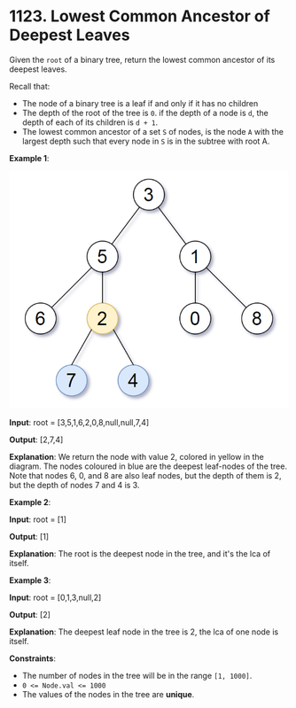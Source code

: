 
# 1123. Lowest Common Ancestor of Deepest Leaves

Given the `root` of a binary tree, return the lowest common ancestor of its deepest leaves.

Recall that:

- The node of a binary tree is a leaf if and only if it has no children
- The depth of the root of the tree is `0`. if the depth of a node is `d`, the depth of each of its children is `d + 1`.
- The lowest common ancestor of a set `S` of nodes, is the node `A` with the largest depth such that every node in `S` is in the subtree with root A.

**Example 1**:

![ex1](./static/sketch1.png)

**Input**: root = [3,5,1,6,2,0,8,null,null,7,4]

**Output**: [2,7,4]

**Explanation**: We return the node with value 2, colored in yellow in the diagram.
The nodes coloured in blue are the deepest leaf-nodes of the tree.
Note that nodes 6, 0, and 8 are also leaf nodes, but the depth of them is 2, but the depth of nodes 7 and 4 is 3.

**Example 2**:

**Input**: root = [1]

**Output**: [1]

**Explanation**: The root is the deepest node in the tree, and it's the lca of itself.

**Example 3**:

**Input**: root = [0,1,3,null,2]

**Output**: [2]

**Explanation**: The deepest leaf node in the tree is 2, the lca of one node is itself.

**Constraints**:

- The number of nodes in the tree will be in the range `[1, 1000]`.
- `0 <= Node.val <= 1000`
- The values of the nodes in the tree are **unique**.
